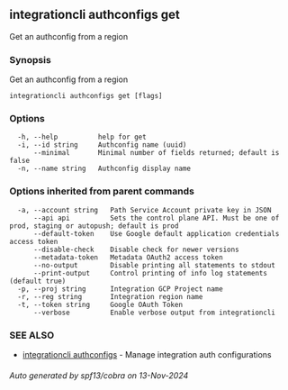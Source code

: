 ## integrationcli authconfigs get

Get an authconfig from a region

### Synopsis

Get an authconfig from a region

```
integrationcli authconfigs get [flags]
```

### Options

```
  -h, --help          help for get
  -i, --id string     Authconfig name (uuid)
      --minimal       Minimal number of fields returned; default is false
  -n, --name string   Authconfig display name
```

### Options inherited from parent commands

```
  -a, --account string   Path Service Account private key in JSON
      --api api          Sets the control plane API. Must be one of prod, staging or autopush; default is prod
      --default-token    Use Google default application credentials access token
      --disable-check    Disable check for newer versions
      --metadata-token   Metadata OAuth2 access token
      --no-output        Disable printing all statements to stdout
      --print-output     Control printing of info log statements (default true)
  -p, --proj string      Integration GCP Project name
  -r, --reg string       Integration region name
  -t, --token string     Google OAuth Token
      --verbose          Enable verbose output from integrationcli
```

### SEE ALSO

* [integrationcli authconfigs](integrationcli_authconfigs.md)	 - Manage integration auth configurations

###### Auto generated by spf13/cobra on 13-Nov-2024
